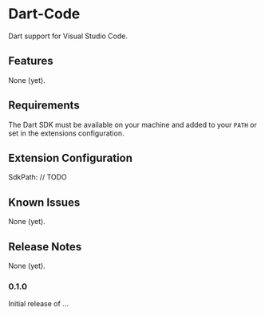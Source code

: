 # Dart-Code

Dart support for Visual Studio Code.

## Features

None (yet).

## Requirements

The Dart SDK must be available on your machine and added to your `PATH` or set in the extensions configuration.

## Extension Configuration

SdkPath: // TODO

## Known Issues

None (yet).

## Release Notes

None (yet).

### 0.1.0

Initial release of ...

